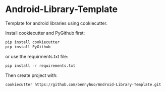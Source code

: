 # Android-Library-Template

Template for android libraries using cookiecutter.

Install cookiecutter and PyGithub first:

```bash
pip install cookiecutter
pip install PyGithub
```

or use the requirments.txt file:

```bash
pip install -r requirements.txt
```

Then create project with:

```bash
cookiecutter https://github.com/bennyhuo/Android-Library-Template.git
```